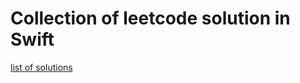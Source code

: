 # Collection of leetcode solution in Swift

[list of solutions](https://github.com/Kazutaka333/swift-leetcode/tree/main/swift-leetcode)
